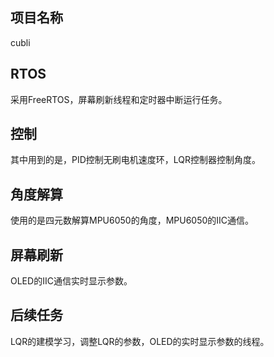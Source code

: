 ## 项目名称
cubli
## RTOS
采用FreeRTOS，屏幕刷新线程和定时器中断运行任务。
## 控制
其中用到的是，PID控制无刷电机速度环，LQR控制器控制角度。
## 角度解算
使用的是四元数解算MPU6050的角度，MPU6050的IIC通信。
## 屏幕刷新
OLED的IIC通信实时显示参数。
## 后续任务
LQR的建模学习，调整LQR的参数，OLED的实时显示参数的线程。
